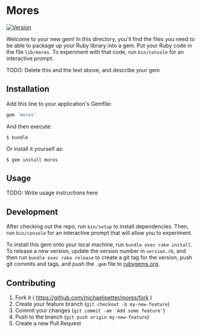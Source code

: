 # Mores

[![Version](http://img.shields.io/gem/v/mores.svg)](https://rubygems.org/gems/mores)

Welcome to your new gem! In this directory, you'll find the files you need to be able to package up your Ruby library into a gem. Put your Ruby code in the file `lib/mores`. To experiment with that code, run `bin/console` for an interactive prompt.

TODO: Delete this and the text above, and describe your gem

## Installation

Add this line to your application's Gemfile:

```ruby
gem 'mores'
```

And then execute:

    $ bundle

Or install it yourself as:

    $ gem install mores

## Usage

TODO: Write usage instructions here

## Development

After checking out the repo, run `bin/setup` to install dependencies. Then, run `bin/console` for an interactive prompt that will allow you to experiment.

To install this gem onto your local machine, run `bundle exec rake install`. To release a new version, update the version number in `version.rb`, and then run `bundle exec rake release` to create a git tag for the version, push git commits and tags, and push the `.gem` file to [rubygems.org](https://rubygems.org).

## Contributing

1. Fork it ( https://github.com/michaeljpetter/mores/fork )
2. Create your feature branch (`git checkout -b my-new-feature`)
3. Commit your changes (`git commit -am 'Add some feature'`)
4. Push to the branch (`git push origin my-new-feature`)
5. Create a new Pull Request
